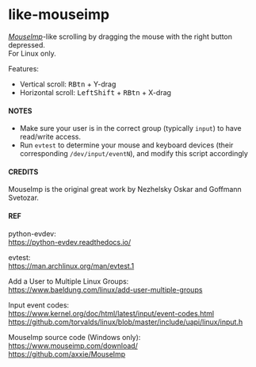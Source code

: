 # like-mouseimp
*[MouseImp](https://www.mouseimp.com/)*-like scrolling by dragging the mouse with the right button depressed.<br>
For Linux only.

Features:
- Vertical scroll: <kbd>RBtn</kbd> + Y-drag
- Horizontal scroll: <kbd>LeftShift</kbd> + <kbd>RBtn</kbd> + X-drag


#### NOTES
- Make sure your user is in the correct group (typically `input`) to have read/write access.
- Run `evtest` to determine your mouse and keyboard devices (their corresponding `/dev/input/eventN`), and modify this script accordingly


#### CREDITS
MouseImp is the original great work by Nezhelsky Oskar and Goffmann Svetozar.<br>


#### REF
python-evdev:<br>
https://python-evdev.readthedocs.io/

evtest:<br>
https://man.archlinux.org/man/evtest.1

Add a User to Multiple Linux Groups:<br>
https://www.baeldung.com/linux/add-user-multiple-groups

Input event codes:<br>
https://www.kernel.org/doc/html/latest/input/event-codes.html<br>
https://github.com/torvalds/linux/blob/master/include/uapi/linux/input.h<br>

MouseImp source code (Windows only):<br>
https://www.mouseimp.com/download/<br>
https://github.com/axxie/MouseImp<br>
